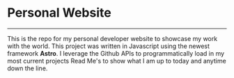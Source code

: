# Personal Website
---
This is the repo for my personal developer website to showcase my work with the world. This project was written in Javascript using the newest framework **Astro**.
I leverage the Github APIs to programmatically load in my most current projects Read Me's to show what I am up to today and anytime down the line. 